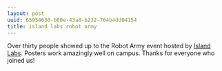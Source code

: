 ```yaml
---
layout: post
uuid: 65954630-b00e-43a8-b232-764b4dd04154
title: island labs robot army
---
```


Over thirty people showed up to the Robot Army event hosted by [Island Labs][].
Posters work amazingly well on campus. Thanks for everyone who joined us!

[Island Labs]: http://islandlabs.org
